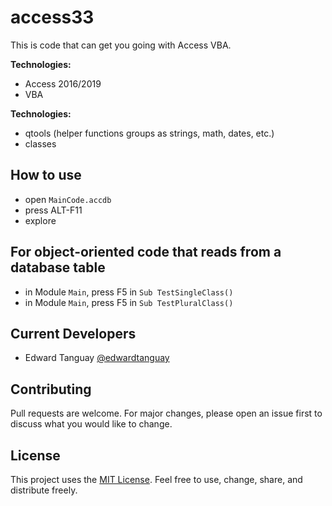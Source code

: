 # access33

This is code that can get you going with Access VBA. 

**Technologies:**

- Access 2016/2019
- VBA

**Technologies:**

- qtools (helper functions groups as strings, math, dates, etc.)
- classes

## How to use 

- open `MainCode.accdb`
- press ALT-F11
- explore

## For object-oriented code that reads from a database table

- in Module `Main`, press F5 in `Sub TestSingleClass()`
- in Module `Main`, press F5 in `Sub TestPluralClass()`

## Current Developers

* Edward Tanguay [@edwardtanguay](https://github.com/edwardtanguay)

## Contributing
Pull requests are welcome. For major changes, please open an issue first to discuss what you would like to change.

## License

This project uses the [MIT License](https://choosealicense.com/licenses/mit). Feel free to use, change, share, and distribute freely.